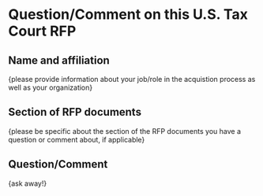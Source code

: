 # Question/Comment on this U.S. Tax Court RFP

## Name and affiliation
{please provide information about your job/role in the acquistion process as well as your organization} 

## Section of RFP documents
{please be specific about the section of the RFP documents you have a question or comment about, if applicable}  

## Question/Comment
{ask away!}
